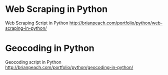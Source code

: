 # Web Scraping in Python
Web Scraping Script in Python
http://brianpeach.com/portfolio/python/web-scraping-in-python/

# Geocoding in Python
Geocoding script in Python
http://brianpeach.com/portfolio/python/geocoding-in-python/
